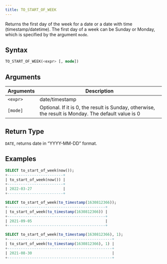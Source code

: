 ```yaml
---
title: TO_START_OF_WEEK
---
```


Returns the first day of the week for a date or a date with time (timestamp/datetime).
The first day of a week can be Sunday or Monday, which is specified by the argument `mode`.

## Syntax

```sql
TO_START_OF_WEEK(<expr> [, mode])
```

## Arguments

| Arguments | Description                                                                                         |
|-----------|-----------------------------------------------------------------------------------------------------|
| `<expr>`  | date/timestamp                                                                                      |
| `[mode]`  | Optional. If it is 0, the result is Sunday, otherwise, the result is Monday. The default value is 0 |

## Return Type

`DATE`, returns date in “YYYY-MM-DD” format.

## Examples

```sql
SELECT to_start_of_week(now());
+-------------------------+
| to_start_of_week(now()) |
+-------------------------+
| 2022-03-27              |
+-------------------------+

SELECT to_start_of_week(to_timestamp(1630812366));
+--------------------------------------------+
| to_start_of_week(to_timestamp(1630812366)) |
+--------------------------------------------+
| 2021-09-05                                 |
+--------------------------------------------+

SELECT to_start_of_week(to_timestamp(1630812366), 1);
+-----------------------------------------------+
| to_start_of_week(to_timestamp(1630812366), 1) |
+-----------------------------------------------+
| 2021-08-30                                    |
+-----------------------------------------------+
```
